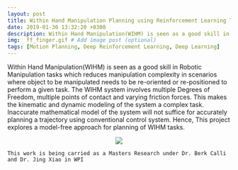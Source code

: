 ```yaml
---
layout: post
title: Within Hand Manipulation Planning using Reinforcement Learning Technique
date: 2019-01-30 13:32:20 +0300
description: Within Hand Manipulation(WIHM) is seen as a good skill in Robotic Manipulation tasks which reduces manipulation complexity in scenarios where object to be manipulated needs to be re-oriented or re-positioned to perform a given task. This project explores a model-free approach for planning of WIHM tasks using Reinforcement Learning Techniques.     
img:  ff_finger.gif # Add image post (optional)
tags: [Motion Planning, Deep Reinforcement Learning, Deep Learning]
---
```

Within Hand Manipulation(WIHM) is seen as a good skill in Robotic Manipulation tasks which reduces manipulation complexity in scenarios where object to be manipulated needs to be re-oriented or re-positioned to perform a given task. The WIHM system involves multiple Degrees of Freedom, multiple points of contact and varying friction forces. This makes the kinematic and dynamic modeling of the system a complex task. Inaccurate mathematical model of the system will not suffice for accurately planning a trajectory using conventional control system. Hence, This project explores a model-free approach for planning of WIHM tasks. 
<p align="center">
    <img src="{{site.baseurl}}/assets/img/ff_finger.gif">
</p>

```
This work is being carried as a Masters Research under Dr. Berk Calli and Dr. Jing Xiao in WPI 
```
